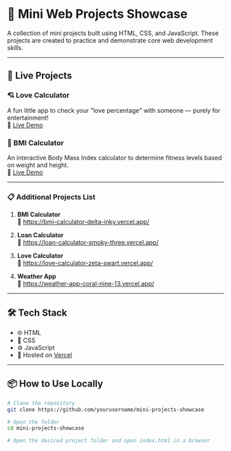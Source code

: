 # 🚀 Mini Web Projects Showcase

A collection of mini projects built using HTML, CSS, and JavaScript. These projects are created to practice and demonstrate core web development skills.

---

## 🌟 Live Projects

### 💘 Love Calculator  
A fun little app to check your "love percentage" with someone — purely for entertainment!  
🔗 [Live Demo](https://love-calculator-two-mu.vercel.app/)

### 🧮 BMI Calculator  
An interactive Body Mass Index calculator to determine fitness levels based on weight and height.  
🔗 [Live Demo](https://bmi-calculator-lime-ten.vercel.app/)

---

### 📋 Additional Projects List

1. **BMI Calculator**  
   🔗 https://bmi-calculator-delta-inky.vercel.app/

2. **Loan Calculator**  
   🔗 https://loan-calculator-smoky-three.vercel.app/

3. **Love Calculator**  
   🔗 https://love-calculator-zeta-swart.vercel.app/

4. **Weather App**  
   🔗 https://weather-app-coral-nine-13.vercel.app/

---

## 🛠️ Tech Stack

- 🌐 HTML  
- 🎨 CSS  
- ⚙️ JavaScript  
- 🔄 Hosted on [Vercel](https://vercel.com/)

---

## 📦 How to Use Locally

```bash
# Clone the repository
git clone https://github.com/yourusername/mini-projects-showcase

# Open the folder
cd mini-projects-showcase

# Open the desired project folder and open index.html in a browser
